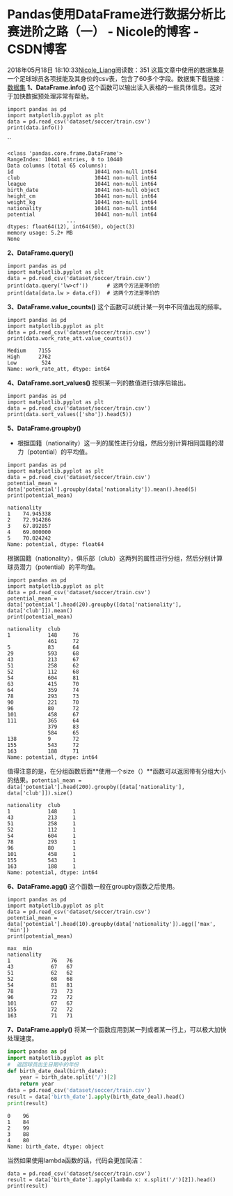 # Pandas使用DataFrame进行数据分析比赛进阶之路（一） - Nicole的博客 - CSDN博客
2018年05月18日 18:10:33[Nicole_Liang](https://me.csdn.net/weixin_39541558)阅读数：351
这篇文章中使用的数据集是一个足球球员各项技能及其身价的csv表，包含了60多个字段。数据集下载链接：[数据集](http://sofasofa.io/competition.php?id=7#c2)
**1、DataFrame.info()**
这个函数可以输出读入表格的一些具体信息。这对于加快数据预处理非常有帮助。
```
import pandas as pd
import matplotlib.pyplot as plt
data = pd.read_csv('dataset/soccer/train.csv')
print(data.info())
```
``
```
<class 'pandas.core.frame.DataFrame'>
RangeIndex: 10441 entries, 0 to 10440
Data columns (total 65 columns):
id                          10441 non-null int64
club                        10441 non-null int64
league                      10441 non-null int64
birth_date                  10441 non-null object
height_cm                   10441 non-null int64
weight_kg                   10441 non-null int64
nationality                 10441 non-null int64
potential                   10441 non-null int64
                   ...
dtypes: float64(12), int64(50), object(3)
memory usage: 5.2+ MB
None
```
**2、DataFrame.query()**
```
import pandas as pd
import matplotlib.pyplot as plt
data = pd.read_csv('dataset/soccer/train.csv')
print(data.query('lw>cf'))      # 这两个方法是等价的
print(data[data.lw > data.cf])  # 这两个方法是等价的
```
**3、DataFrame.value_counts()**
这个函数可以统计某一列中不同值出现的频率。
```
import pandas as pd
import matplotlib.pyplot as plt
data = pd.read_csv('dataset/soccer/train.csv')
print(data.work_rate_att.value_counts())
```
```
Medium    7155
High      2762
Low        524
Name: work_rate_att, dtype: int64
```
**4、DataFrame.sort_values()**
按照某一列的数值进行排序后输出。
```
import pandas as pd
import matplotlib.pyplot as plt
data = pd.read_csv('dataset/soccer/train.csv')
print(data.sort_values(['sho']).head(5))
```
**5、DataFrame.groupby()**
- 根据国籍（nationality）这一列的属性进行分组，然后分别计算相同国籍的潜力（potential）的平均值。
```
import pandas as pd
import matplotlib.pyplot as plt
data = pd.read_csv('dataset/soccer/train.csv')
potential_mean = data['potential'].groupby(data['nationality']).mean().head(5)
print(potential_mean)
```
```
nationality
1    74.945338
2    72.914286
3    67.892857
4    69.000000
5    70.024242
Name: potential, dtype: float64
```
根据国籍（nationality），俱乐部（club）这两列的属性进行分组，然后分别计算球员潜力（potential）的平均值。
```
import pandas as pd
import matplotlib.pyplot as plt
data = pd.read_csv('dataset/soccer/train.csv')
potential_mean = data['potential'].head(20).groupby([data['nationality'], data['club']]).mean()
print(potential_mean)
```
```
nationality  club
1            148     76
             461     72
5            83      64
29           593     68
43           213     67
51           258     62
52           112     68
54           604     81
63           415     70
64           359     74
78           293     73
90           221     70
96           80      72
101          458     67
111          365     64
             379     83
             584     65
138          9       72
155          543     72
163          188     71
Name: potential, dtype: int64
```
值得注意的是，在分组函数后面**使用一个size（）**函数可以返回带有分组大小的结果。`potential_mean = data['potential'].head(200).groupby([data['nationality'], data['club']]).size()`
```
nationality  club
1            148     1
43           213     1
51           258     1
52           112     1
54           604     1
78           293     1
96           80      1
101          458     1
155          543     1
163          188     1
Name: potential, dtype: int64
```
**6、DataFrame.agg()**
这个函数一般在groupby函数之后使用。
```
import pandas as pd
import matplotlib.pyplot as plt
data = pd.read_csv('dataset/soccer/train.csv')
potential_mean = data['potential'].head(10).groupby(data['nationality']).agg(['max', 'min'])
print(potential_mean)
```
```
max  min
nationality          
1             76   76
43            67   67
51            62   62
52            68   68
54            81   81
78            73   73
96            72   72
101           67   67
155           72   72
163           71   71
```
**7、DataFrame.apply()**
将某一个函数应用到某一列或者某一行上，可以极大加快处理速度。
```python
import pandas as pd
import matplotlib.pyplot as plt
#  返回球员出生日期中的年份
def birth_date_deal(birth_date):
    year = birth_date.split('/')[2]
    return year
data = pd.read_csv('dataset/soccer/train.csv')
result = data['birth_date'].apply(birth_date_deal).head() 
print(result)
```
```
0    96
1    84
2    99
3    88
4    80
Name: birth_date, dtype: object
```
当然如果使用lambda函数的话，代码会更加简洁：
```
data = pd.read_csv('dataset/soccer/train.csv')
result = data['birth_date'].apply(lambda x: x.split('/')[2]).head()
print(result)
```
